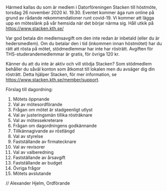 <!-- 
.. title: Kallelse till höstmöte
.. slug: hostmote
.. date: 2020-11-05 22:42:00 CET
.. description:
.. category: 2020
-->

Härmed kallas du som är medlem i Datorföreningen Stacken till höstmöte, torsdag 26 november 2020 kl. 19.30. Eventet kommer äga rum online på grund av rådande rekommendationer runt covid-19. Vi kommer att lägga upp en möteslänk på vår hemsida när det börjar närma sig. Håll utkik på https://www.stacken.kth.se/

<!-- TEASER_END -->

Var god betala din medlemsavgift om den inte redan är inbetald (eller du är hedersmedlem). Om du betalar den i tid (inkommen innan höstmötet) har du rätt att rösta på mötet, stödmedlemmar har inte har rösträtt. Avgiften för THS-studerandemedlemmar är gratis, för övriga 120 kr.

Känner du att du inte är aktiv och vill stödja Stacken? Som stödmedlem behåller du såväl konton som åtkomst till lokalen men du avsäger dig din rösträtt. Detta hjälper Stacken, för mer information, se https://www.stacken.kth.se/member/support.

Förslag till dagordning:

1. Mötets öppnande
2. Val av mötesordförande
3. Frågan om mötet är stadgeenligt utlyst
4. Val av justeringsmän tillika rösträknare
5. Val av mötessekreterare
6. Frågan om dagordningens godkännande
7. Tillkännagivande av röstlängd
8. Val av styrelse
9. Fastställande av firmatecknare
10. Val av revisorer
11. Val av valberedning
12. Fastställande av årsavgift
13. Fastställande av budget
14. Övriga frågor
15. Mötets avslutande

// Alexander Hjelm, Ordförande

